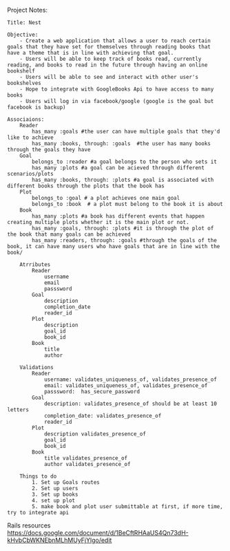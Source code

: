 Project Notes:

    Title: Nest

    Objective: 
        - Create a web application that allows a user to reach certain goals that they have set for themselves through reading books that have a theme that is in line with achieving that goal. 
        - Users will be able to keep track of books read, currently reading, and books to read in the future through having an online bookshelf
        - Users will be able to see and interact with other user's bookshelves
        - Hope to integrate with GoogleBooks Api to have access to many books
        - Users will log in via facebook/google (google is the goal but facebook is backup)

    Associaions:
        Reader
            has_many :goals #the user can have multiple goals that they'd like to achieve
            has_many :books, through: :goals  #the user has many books through the goals they have
        Goal 
            belongs_to :reader #a goal belongs to the person who sets it
            has_many :plots #a goal can be acieved through different scenarios/plots
            has_many :books, through: :plots #a goal is associated with different books through the plots that the book has
        Plot 
            belongs_to :goal # a plot achieves one main goal
            belongs_to :book  # a plot must belong to the book it is about
        Book 
            has_many :plots #a book has different events that happen creating multiple plots whether it is the main plot or not.
            has_many :goals, through: :plots #it is through the plot of the book that many goals can be achieved
            has_many :readers, through: :goals #through the goals of the book, it can have many users who have goals that are in line with the book/

        Atrributes
            Reader
                username
                email
                passsword
            Goal
                description
                completion_date
                reader_id
            Plot
                description
                goal_id
                book_id
            Book
                title
                author

        Validations
            Reader
                username: validates_uniqueness_of, validates_presence_of 
                email: validates_uniqueness_of, validates_presence_of 
                passsword:  has_secure_password
            Goal
                description: validates_presence_of should be at least 10 letters
                completion_date: validates_presence_of
                reader_id
            Plot
                description validates_presence_of
                goal_id
                book_id
            Book
                title validates_presence_of
                author validates_presence_of

        Things to do
            1. Set up Goals routes
            2. Set up users
            3. Set up books
            4. set up plot
            5. make book and plot user submittable at first, if more time, try to integrate api
Rails resources https://docs.google.com/document/d/1BeCftRHAaUS4Qn73dH-kHvbCbWKNEbnMLhMUyFjYlgo/edit